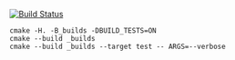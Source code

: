[![Build Status](https://travis-ci.org/KadrusBAG/queue.svg?branch=master)](https://travis-ci.org/KadrusBAG/queue)
```
cmake -H. -B_builds -DBUILD_TESTS=ON
cmake --build _builds
cmake --build _builds --target test -- ARGS=--verbose
```

